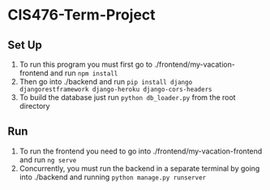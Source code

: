 # CIS476-Term-Project

## Set Up
1. To run this program you must first go to ./frontend/my-vacation-frontend and run `npm install`
2. Then go into ./backend and run `pip install django djangorestframework django-heroku django-cors-headers`
3. To build the database just run `python db_loader.py` from the root directory

## Run
1. To run the frontend you need to go into ./frontend/my-vacation-frontend and run `ng serve`
2. Concurrently, you must run the backend in a separate terminal by going into ./backend and running `python manage.py runserver`
